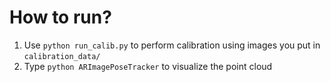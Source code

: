 # How to run?

1. Use `python run_calib.py` to perform calibration using images you put in `calibration_data/`
2. Type `python ARImagePoseTracker` to visualize the point cloud
